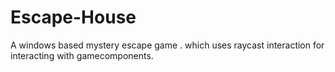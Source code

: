 # Escape-House
A windows based mystery escape game . which uses raycast interaction for interacting with gamecomponents.
